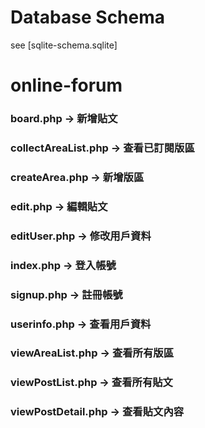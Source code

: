 # Database Schema
see [sqlite-schema.sqlite]
 # online-forum
### board.php -> 新增貼文
### collectAreaList.php -> 查看已訂閱版區
### createArea.php -> 新增版區
### edit.php -> 編輯貼文
### editUser.php -> 修改用戶資料
### index.php -> 登入帳號
### signup.php -> 註冊帳號
### userinfo.php -> 查看用戶資料
### viewAreaList.php -> 查看所有版區
### viewPostList.php -> 查看所有貼文
### viewPostDetail.php -> 查看貼文內容
